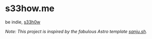 
# s33how.me

be indie, [s33h0w](s33h0w.me)


_Note: This project is inspired by the fabulous Astro template [sanju.sh](https://github.com/Spikeysanju/sanju.sh)._
